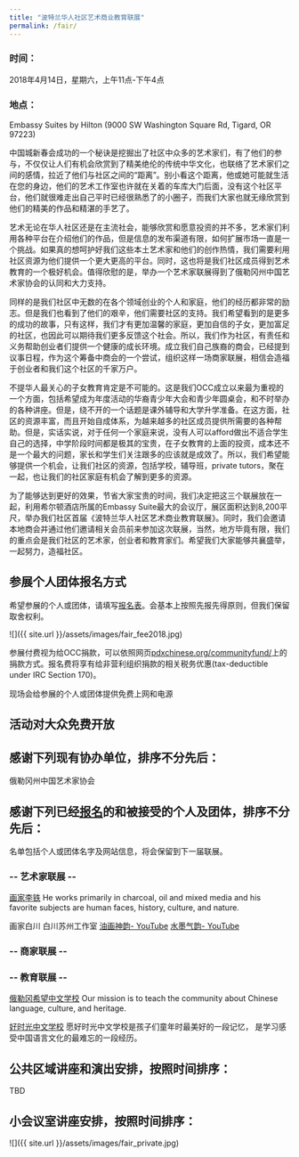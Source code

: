 ```yaml
---
title: "波特兰华人社区艺术商业教育联展"
permalink: /fair/
---
```


### 时间：

2018年4月14日，星期六，上午11点-下午4点

### 地点：

Embassy Suites by Hilton (9000 SW Washington Square Rd, Tigard, OR 97223)

中国城新春会成功的一个秘诀是挖掘出了社区中众多的艺术家们，有了他们的参与，不仅仅让人们有机会欣赏到了精美绝伦的传统中华文化，也联络了艺术家们之间的感情，拉近了他们与社区之间的“距离”。别小看这个距离，他或她可能就生活在您的身边，他们的艺术工作室也许就在关着的车库大门后面，没有这个社区平台，他们就很难走出自己平时已经很熟悉了的小圈子，而我们大家也就无缘欣赏到他们的精美的作品和精湛的手艺了。

艺术无论在华人社区还是在主流社会，能够欣赏和愿意投资的并不多，艺术家们利用各种平台在介绍他们的作品，但是信息的发布渠道有限，如何扩展市场一直是一个挑战。如果真的想呵护好我们这些本土艺术家和他们的创作热情，我们需要利用社区资源为他们提供一个更大更高的平台。同时，这也将是我们社区成员得到艺术教育的一个极好机会。值得欣慰的是，举办一个艺术家联展得到了俄勒冈州中国艺术家协会的认同和大力支持。

同样的是我们社区中无数的在各个领域创业的个人和家庭，他们的经历都非常的励志。但是我们也看到了他们的艰辛，他们需要社区的支持。我们希望看到的是更多的成功的故事，只有这样，我们才有更加温馨的家庭，更加自信的子女，更加富足的社区，也因此可以期待我们更多反馈这个社会。所以，我们作为社区，有责任和义务帮助创业者们提供一个健康的成长环境。成立我们自己族裔的商会，已经提到议事日程，作为这个筹备中商会的一个尝试，组织这样一场商家联展，相信会造福于创业者和我们这个社区的千家万户。

不提华人最关心的子女教育肯定是不可能的。这是我们OCC成立以来最为重视的一个方面，包括希望成为年度活动的华裔青少年大会和青少年圆桌会，和不时举办的各种讲座。但是，绕不开的一个话题是课外辅导和大学升学准备。在这方面，社区的资源丰富，而且开始自成体系，为越来越多的社区成员提供所需要的各种帮助。但是，实话实说，对于任何一个家庭来说，没有人可以afford做出不适合学生自己的选择，中学阶段时间都是极其的宝贵，在子女教育的上面的投资，成本还不是一个最大的问题，家长和学生们关注跟多的应该就是成效了。所以，我们希望能够提供一个机会，让我们社区的资源，包括学校，辅导班，private tutors，聚在一起，也让我们的社区家庭有机会了解到更多的资源。

为了能够达到更好的效果，节省大家宝贵的时间，我们决定把这三个联展放在一起，利用希尔顿酒店所属的Embassy Suite最大的会议厅，展区面积达到8,200平尺，举办我们社区首届《波特兰华人社区艺术商业教育联展》。同时，我们会邀请本地商会并通过他们邀请相关会员前来参加这次联展，当然，地方毕竟有限，我们的重点会是我们社区的艺术家，创业者和教育家们。希望我们大家能够共襄盛举，一起努力，造福社区。

## 参展个人团体报名方式

希望参展的个人或团体，请填写[报名表](https://docs.google.com/forms/d/e/1FAIpQLSfi-UOb4g2EeCAJlmC8938LVAZZwNQ9rHf1NtSa9HNKarJZxQ/viewform?c=0&w=1)。会基本上按照先报先得原则，但我们保留取舍权利。

![]({{ site.url }}/assets/images/fair_fee2018.jpg)

参展付费视为给OCC捐款，可以依照网页[pdxchinese.org/communityfund/](http://pdxchinese.org/communityfund/)上的捐款方式。报名费将享有给非营利组织捐款的相关税务优惠(tax-deductible under IRC Section 170)。

现场会给参展的个人或团体提供免费上网和电源

## 活动对大众免费开放

## 感谢下列现有协办单位，排序不分先后：

俄勒冈州中国艺术家协会

## 感谢下列已经[报名](https://docs.google.com/forms/d/e/1FAIpQLSfi-UOb4g2EeCAJlmC8938LVAZZwNQ9rHf1NtSa9HNKarJZxQ/viewform?c=0&w=1)的和被接受的个人及团体，排序不分先后：

名单包括个人或团体名字及网站信息，将会保留到下一届联展。

### -- 艺术家联展 --

[画家李铁](http://www.litiefineart.com/) He works primarily in charcoal, oil and mixed media and his favorite subjects are human faces, history, culture, and nature.

画家白川 白川苏州工作室 [油画神韵- YouTube](https://youtu.be/xvxIl7WbMKI) [水墨气韵- YouTube](https://www.youtube.com/watch?v=4RH2olJQZGI)

### -- 商家联展 --

### -- 教育联展 --

[俄勒冈希望中文学校](http://www.oregon-hope.org) Our mission is to teach the community about Chinese language, culture, and heritage.

[好时光中文学校](http://www.goodtimechineseschool.org/) 愿好时光中文学校是孩子们童年时最美好的一段记忆，
是学习感受中国语言文化的最难忘的一段经历。

## 公共区域讲座和演出安排，按照时间排序：

TBD

## 小会议室讲座安排，按照时间排序：

![]({{ site.url }}/assets/images/fair_private.jpg)
